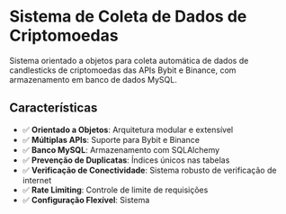 # Sistema de Coleta de Dados de Criptomoedas

Sistema orientado a objetos para coleta automática de dados de candlesticks de criptomoedas das APIs Bybit e Binance, com armazenamento em banco de dados MySQL.

## Características

- ✅ **Orientado a Objetos**: Arquitetura modular e extensível
- ✅ **Múltiplas APIs**: Suporte para Bybit e Binance
- ✅ **Banco MySQL**: Armazenamento com SQLAlchemy
- ✅ **Prevenção de Duplicatas**: Índices únicos nas tabelas
- ✅ **Verificação de Conectividade**: Sistema robusto de verificação de internet
- ✅ **Rate Limiting**: Controle de limite de requisições
- ✅ **Configuração Flexível**: Sistema